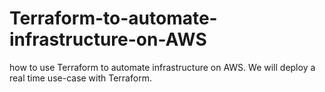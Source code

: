 # Terraform-to-automate-infrastructure-on-AWS
 how to use Terraform to automate infrastructure on AWS. We will deploy a real time use-case with Terraform.
